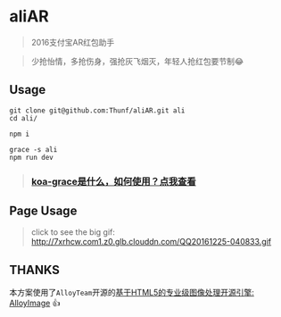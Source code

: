 # aliAR
> 2016支付宝AR红包助手

> 少抢怡情，多抢伤身，强抢灰飞烟灭，年轻人抢红包要节制😂

## Usage

```node
git clone git@github.com:Thunf/aliAR.git ali
cd ali/

npm i 

grace -s ali
npm run dev

```

> ### [koa-grace是什么，如何使用？点我查看](https://github.com/xiongwilee/koa-grace)

## Page Usage
> click to see the big gif: http://7xrhcw.com1.z0.glb.clouddn.com/QQ20161225-040833.gif


## THANKS
 
本方案使用了`AlloyTeam`开源的[基于HTML5的专业级图像处理开源引擎: AlloyImage](https://github.com/AlloyTeam/AlloyImage) 👍
 
  
    
     
      
       
       

